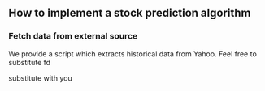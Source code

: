 ## How to implement a stock prediction algorithm

### Fetch data from external source
We provide a script which extracts historical data from Yahoo. Feel free to substitute fd


substitute with you
